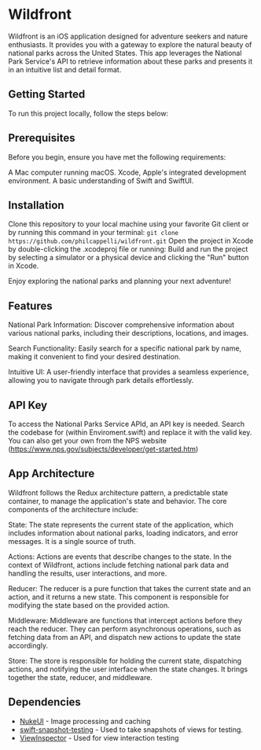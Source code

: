 # Wildfront
Wildfront is an iOS application designed for adventure seekers and nature enthusiasts. 
It provides you with a gateway to explore the natural beauty of national parks across the United States. 
This app leverages the National Park Service's API to retrieve information about these parks and presents 
it in an intuitive list and detail format.

## Getting Started
To run this project locally, follow the steps below:

## Prerequisites
Before you begin, ensure you have met the following requirements:

A Mac computer running macOS.
Xcode, Apple's integrated development environment.
A basic understanding of Swift and SwiftUI.

## Installation
Clone this repository to your local machine using your favorite Git client or by running this command in your terminal:
`git clone https://github.com/philcappelli/wildfront.git`
Open the project in Xcode by double-clicking the .xcodeproj file or running:
Build and run the project by selecting a simulator or a physical device and clicking the "Run" button in Xcode.

Enjoy exploring the national parks and planning your next adventure!

## Features
National Park Information: Discover comprehensive information about various national parks, including their descriptions, locations, and images.

Search Functionality: Easily search for a specific national park by name, making it convenient to find your desired destination.

Intuitive UI: A user-friendly interface that provides a seamless experience, allowing you to navigate through park details effortlessly.

## API Key
To access the National Parks Service APId, an API key is needed. Search the codebase for <INSERT API Key> (within Enviroment.swift) 
and replace it with the valid key.  You can also get your own from the NPS website (https://www.nps.gov/subjects/developer/get-started.htm)

## App Architecture
Wildfront follows the Redux architecture pattern, a predictable state container, to manage the application's state and behavior. The core components of the architecture include:

State: The state represents the current state of the application, which includes information about national parks, loading indicators, and error messages. It is a single source of truth.

Actions: Actions are events that describe changes to the state. In the context of Wildfront, actions include fetching national park data and handling the results, user interactions, and more.

Reducer: The reducer is a pure function that takes the current state and an action, and it returns a new state. This component is responsible for modifying the state based on the provided action.

Middleware: Middleware are functions that intercept actions before they reach the reducer. They can perform asynchronous operations, such as fetching data from an API, and dispatch new actions to update the state accordingly.

Store: The store is responsible for holding the current state, dispatching actions, and notifying the user interface when the state changes. It brings together the state, reducer, and middleware.

## Dependencies
* [NukeUI](https://github.com/kean/Nuke) - Image processing and caching
* [swift-snapshot-testing](https://github.com/pointfreeco/swift-snapshot-testing) - Used to take snapshots of views for testing.
* [ViewInspector](https://github.com/nalexn/ViewInspector) - Used for view interaction testing
